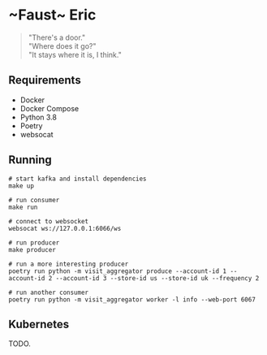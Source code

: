 # ~Faust~ Eric

> "There's a door."  
"Where does it go?"  
"It stays where it is, I think." 

## Requirements

- Docker
- Docker Compose
- Python 3.8
- Poetry
- websocat

## Running

```
# start kafka and install dependencies
make up

# run consumer
make run

# connect to websocket
websocat ws://127.0.0.1:6066/ws

# run producer
make producer

# run a more interesting producer
poetry run python -m visit_aggregator produce --account-id 1 --account-id 2 --account-id 3 --store-id us --store-id uk --frequency 2

# run another consumer
poetry run python -m visit_aggregator worker -l info --web-port 6067
```

## Kubernetes

TODO.